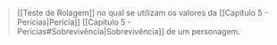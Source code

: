 > [[Teste de Rolagem]] no qual se utilizam os valores da [[Capítulo 5 - Perícias|Perícia]] [[Capítulo 5 - Perícias#Sobrevivência|Sobrevivência]] de um personagem.